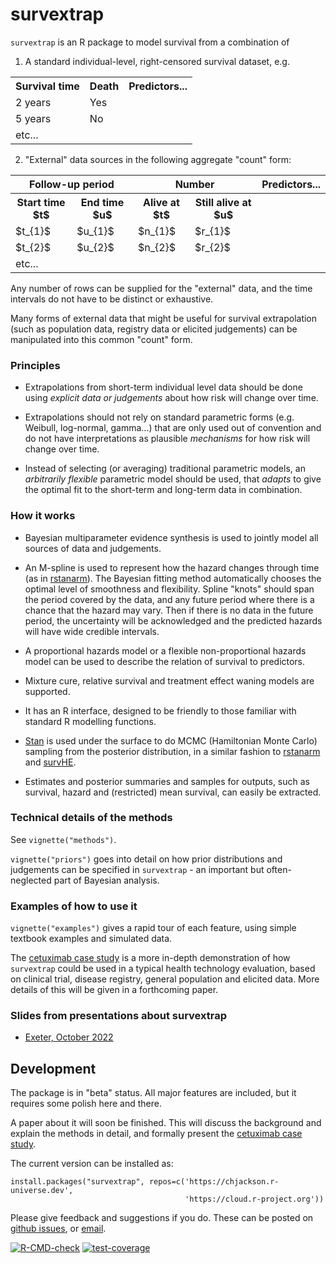 # survextrap 

`survextrap` is an R package to model survival from a combination of 

1. A standard individual-level, right-censored survival dataset, e.g.

<table> 
<tr>
<th>Survival time</th>
<th>Death</th>
<th>Predictors...</th>
</tr> 

<tr>
<td> 2 years </td>
<td> Yes </td>
<td></td>
</tr>

<tr>
<td> 5 years </td>
<td> No </td>
<td></td>
</tr>

<tr>
<td>etc...</td>
<td></td>
</tr>

</table>

2. "External" data sources in the following aggregate "count" form:

<table> 
<tr>
<th colspan="2">Follow-up period </th>
<th colspan="2">Number</th>
<th>Predictors...</th>

</tr> 
<tr><th>Start time $t$</th><th>End time $u$</th><th>Alive at $t$</th><th>Still alive at $u$</th>
<th></th>
</tr>

<tr>
<td> $t_{1}$ </td>
<td> $u_{1}$ </td>
<td> $n_{1}$ </td>
<td> $r_{1}$ </td>
<td></td>
</tr>

<tr>
<td> $t_{2}$ </td>
<td> $u_{2}$ </td>
<td> $n_{2}$ </td>
<td> $r_{2}$ </td>
<td></td>
</tr>

<tr>
<td>etc...</td>
<td></td>
<td></td>
<td></td>
<td></td>

</tr>

</table>

Any number of rows can be supplied for the "external" data, and the time intervals do not have to be distinct or exhaustive. 

Many forms of external data that might be useful for survival extrapolation (such as population data, registry data or elicited judgements) can be manipulated into this common "count" form.

### Principles

* Extrapolations from short-term individual level data should be done using _explicit data or judgements_ about how risk will change over time. 

* Extrapolations should not rely on standard parametric forms (e.g. Weibull, log-normal, gamma...) that are only used out of convention and do not have interpretations as plausible _mechanisms_ for how risk will change over time.

* Instead of selecting (or averaging) traditional parametric models, an _arbitrarily flexible_ parametric model should be used, that _adapts_ to give the optimal fit to the short-term and long-term data in combination.


### How it works 

* Bayesian multiparameter evidence synthesis is used to jointly model all sources of data and judgements.

* An M-spline is used to represent how the hazard changes through time (as in [rstanarm](https://arxiv.org/abs/2002.09633)).  The Bayesian fitting method automatically chooses the optimal level of smoothness and flexibility.  Spline "knots" should span the period covered by the data, and any future period where there is a chance that the hazard may vary.  Then if there is no data in the future period, the uncertainty will be acknowledged and the predicted hazards will have wide credible intervals.

* A proportional hazards model or a flexible non-proportional hazards model can be used to describe the relation of survival to predictors. 

* Mixture cure, relative survival and treatment effect waning models are supported.

* It has an R interface, designed to be friendly to those familiar with standard R modelling functions.

* [Stan](https://mc-stan.org/) is used under the surface to do MCMC (Hamiltonian Monte Carlo) sampling from the posterior distribution, in a similar fashion to [rstanarm](https://mc-stan.org/rstanarm/) and [survHE](https://CRAN.R-project.org/package=survHE). 

* Estimates and posterior summaries and samples for outputs, such as survival, hazard and (restricted) mean survival, can easily be extracted.


### Technical details of the methods

See `vignette("methods")`.

`vignette("priors")` goes into detail on how prior distributions and judgements can be specified in `survextrap` - an important but often-neglected part of Bayesian analysis. 


### Examples of how to use it 

`vignette("examples")` gives a rapid tour of each feature, using simple textbook examples and simulated data.

The [cetuximab case study](https://chjackson.github.io/survextrap/articles/cetuximab.html) is a more in-depth demonstration of how `survextrap` could be used in a typical health technology evaluation, based on clinical trial, disease registry, general population and elicited data.  More details of this will be given in a forthcoming paper.


### Slides from presentations about survextrap

* [Exeter, October 2022](https://chjackson.github.io/survextrap/cjackson_survextrap_exeter.pdf)


## Development 

The package is in "beta" status.  All major features are included, but it requires some polish here and there.

 A paper about it will soon be finished.  This will discuss the background and explain the methods in detail, and formally present the [cetuximab case study](https://chjackson.github.io/survextrap/articles/cetuximab.html).

The current version can be installed as:

```{r}
install.packages("survextrap", repos=c('https://chjackson.r-universe.dev',
                                       'https://cloud.r-project.org'))
```

Please give feedback and suggestions if you do.  These can be posted on [github issues](https://github.com/chjackson/survextrap/issues), or [email](mailto:chris.jackson@mrc-bsu.cam.ac.uk).

<!-- badges: start -->
[![R-CMD-check](https://github.com/chjackson/survextrap/actions/workflows/R-CMD-check.yaml/badge.svg)](https://github.com/chjackson/survextrap/actions/workflows/R-CMD-check.yaml)
[![test-coverage](https://github.com/chjackson/survextrap/actions/workflows/test-coverage.yaml/badge.svg)](https://app.codecov.io/gh/chjackson/survextrap)
<!-- badges: end -->

